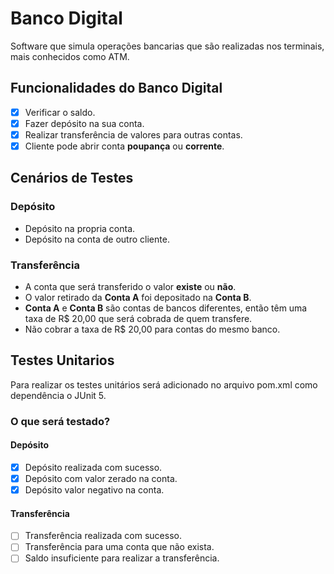 # Banco Digital
Software que simula operações bancarias que são realizadas nos terminais,
mais conhecidos como ATM.

## Funcionalidades do Banco Digital
- [X] Verificar o saldo.
- [X] Fazer depósito na sua conta.
- [X] Realizar transferência de valores para outras contas.
- [X] Cliente pode abrir conta **poupança** ou **corrente**. 

## Cenários de Testes

### Depósito
- Depósito na propria conta.
- Depósito na conta de outro cliente.

### Transferência
- A conta que será transferido o valor **existe** ou **não**.
- O valor retirado da **Conta A** foi depositado na **Conta B**.
- **Conta A** e **Conta B** são contas de bancos diferentes,
então têm uma taxa de R$ 20,00 que será cobrada de quem transfere.
- Não cobrar a taxa de R$ 20,00 para contas do mesmo banco.

## Testes Unitarios
Para realizar os testes unitários será adicionado no arquivo pom.xml como dependência o JUnit 5.

### O que será testado?
#### Depósito
- [X] Depósito realizada com sucesso.
- [X] Depósito com valor zerado na conta.
- [X] Depósito valor negativo na conta.

#### Transferência
- [ ] Transferência realizada com sucesso.
- [ ] Transferência para uma conta que não exista.
- [ ] Saldo insuficiente para realizar a transferência.